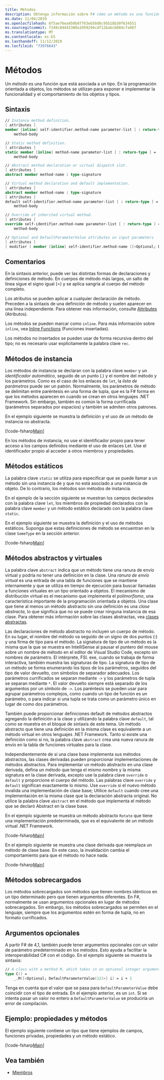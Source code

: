 ```yaml
---
title: Métodos
description: Obtenga información sobre F# cómo un método es una función asociada a un tipo que se usa para exponer e implementar la funcionalidad y el comportamiento de objetos y tipos.
ms.date: 11/04/2019
ms.openlocfilehash: 6f5ae76ea450b07763eb58d0c95b18b30f634551
ms.sourcegitcommit: f348c84443380a1959294cdf12babcb804cfa987
ms.translationtype: MT
ms.contentlocale: es-ES
ms.lasthandoff: 11/12/2019
ms.locfileid: "73976643"
---
```

# <a name="methods"></a>Métodos

Un *método* es una función que está asociada a un tipo. En la programación orientada a objetos, los métodos se utilizan para exponer e implementar la funcionalidad y el comportamiento de los objetos y tipos.

## <a name="syntax"></a>Sintaxis

```fsharp
// Instance method definition.
[ attributes ]
member [inline] self-identifier.method-name parameter-list [ : return-type ] =
    method-body

// Static method definition.
[ attributes ]
static member [inline] method-name parameter-list [ : return-type ] =
    method-body

// Abstract method declaration or virtual dispatch slot.
[ attributes ]
abstract member method-name : type-signature

// Virtual method declaration and default implementation.
[ attributes ]
abstract member method-name : type-signature
[ attributes ]
default self-identifier.method-name parameter-list [ : return-type ] =
    method-body

// Override of inherited virtual method.
[ attributes ]
override self-identifier.method-name parameter-list [ : return-type ] =
    method-body

// Optional and DefaultParameterValue attributes on input parameters
[ attributes ]
[ modifier ] member [inline] self-identifier.method-name ([<Optional; DefaultParameterValue( default-value )>] input) [ : return-type ]
```

## <a name="remarks"></a>Comentarios

En la sintaxis anterior, puede ver las distintas formas de declaraciones y definiciones de método. En cuerpos de método más largos, un salto de línea sigue el signo igual (=) y se aplica sangría al cuerpo del método completo.

Los atributos se pueden aplicar a cualquier declaración de método. Preceden a la sintaxis de una definición de método y suelen aparecer en una línea independiente. Para obtener más información, consulte [Attributes](../attributes.md) (Atributos).

Los métodos se pueden marcar como `inline`. Para más información sobre `inline`, vea [Inline Functions](../functions/inline-functions.md) (Funciones insertadas).

Los métodos no insertados se pueden usar de forma recursiva dentro del tipo; no es necesario usar explícitamente la palabra clave `rec`.

## <a name="instance-methods"></a>Métodos de instancia

Los métodos de instancia se declaran con la palabra clave `member` y un *identificador automático*, seguido de un punto (.) y el nombre del método y los parámetros. Como es el caso de los enlaces de `let`, la *lista de parámetros* puede ser un patrón. Normalmente, los parámetros de método se delimitan entre paréntesis en una forma de tupla, que es la F# forma en que los métodos aparecen en cuando se crean en otros lenguajes .NET Framework. Sin embargo, también es común la forma currificada (parámetros separados por espacios) y también se admiten otros patrones.

En el ejemplo siguiente se muestra la definición y el uso de un método de instancia no abstracta.

[!code-fsharp[Main](~/samples/snippets/fsharp/lang-ref-1/snippet3401.fs)]

En los métodos de instancia, no use el identificador propio para tener acceso a los campos definidos mediante el uso de enlaces Let. Use el identificador propio al acceder a otros miembros y propiedades.

## <a name="static-methods"></a>Métodos estáticos

La palabra clave `static` se utiliza para especificar que se puede llamar a un método sin una instancia de y que no está asociado a una instancia de objeto. De lo contrario, los métodos son métodos de instancia.

En el ejemplo de la sección siguiente se muestran los campos declarados con la palabra clave `let`, los miembros de propiedad declarados con la palabra clave `member` y un método estático declarado con la palabra clave `static`.

En el ejemplo siguiente se muestra la definición y el uso de métodos estáticos. Suponga que estas definiciones de método se encuentran en la clase `SomeType` en la sección anterior.

[!code-fsharp[Main](~/samples/snippets/fsharp/lang-ref-1/snippet3402.fs)]

## <a name="abstract-and-virtual-methods"></a>Métodos abstractos y virtuales

La palabra clave `abstract` indica que un método tiene una ranura de envío virtual y podría no tener una definición en la clase. Una *ranura de envío virtual* es una entrada de una tabla de funciones que se mantiene internamente y que se utiliza en tiempo de ejecución para buscar llamadas a funciones virtuales en un tipo orientado a objetos. El mecanismo de distribución virtual es el mecanismo que implementa el *polimorfismo*, una característica importante de la programación orientada a objetos. Una clase que tiene al menos un método abstracto sin una definición es una *clase abstracta*, lo que significa que no se puede crear ninguna instancia de esa clase. Para obtener más información sobre las clases abstractas, vea [clases abstractas](../abstract-classes.md).

Las declaraciones de método abstracto no incluyen un cuerpo de método. En su lugar, el nombre del método va seguido de un signo de dos puntos (:) y una firma de tipo para el método. La signatura de tipo de un método es la misma que la que se muestra en IntelliSense al pausar el puntero del mouse sobre un nombre de método en el editor de Visual Studio Code, excepto sin nombres de parámetro. El intérprete, FSI. exe, cuando se trabaja de forma interactiva, también muestra las signaturas de tipo. La signatura de tipo de un método se forma enumerando los tipos de los parámetros, seguidos del tipo de valor devuelto, con símbolos de separador adecuados. Los parámetros currificados se separan mediante `->` y los parámetros de tupla se separan mediante `*`. El valor devuelto siempre está separado de los argumentos por un símbolo de `->`. Los paréntesis se pueden usar para agrupar parámetros complejos, como cuando un tipo de función es un parámetro, o para indicar si una tupla se trata como un parámetro único en lugar de como dos parámetros.

También puede proporcionar definiciones default de métodos abstractos agregando la definición a la clase y utilizando la palabra clave `default`, tal como se muestra en el bloque de sintaxis de este tema. Un método abstracto que tiene una definición en la misma clase es equivalente a un método virtual en otros lenguajes .NET Framework. Tanto si existe una definición como si no, la palabra clave `abstract` crea una nueva ranura de envío en la tabla de funciones virtuales para la clase.

Independientemente de si una clase base implementa sus métodos abstractos, las clases derivadas pueden proporcionar implementaciones de métodos abstractos. Para implementar un método abstracto en una clase derivada, defina un método que tenga el mismo nombre y la misma signatura en la clase derivada, excepto use la palabra clave `override` o `default` y proporcione el cuerpo del método. Las palabras clave `override` y `default` significan exactamente lo mismo. Use `override` si el nuevo método invalida una implementación de clase base; Utilice `default` cuando cree una implementación en la misma clase que la declaración abstracta original. No utilice la palabra clave `abstract` en el método que implementa el método que se declaró Abstract en la clase base.

En el ejemplo siguiente se muestra un método abstracto `Rotate` que tiene una implementación predeterminada, que es el equivalente de un método virtual .NET Framework.

[!code-fsharp[Main](~/samples/snippets/fsharp/lang-ref-1/snippet3403.fs)]

En el ejemplo siguiente se muestra una clase derivada que reemplaza un método de clase base. En este caso, la invalidación cambia el comportamiento para que el método no hace nada.

[!code-fsharp[Main](~/samples/snippets/fsharp/lang-ref-1/snippet3404.fs)]

## <a name="overloaded-methods"></a>Métodos sobrecargados

Los métodos sobrecargados son métodos que tienen nombres idénticos en un tipo determinado pero que tienen argumentos diferentes. En F#, normalmente se usan argumentos opcionales en lugar de métodos sobrecargados. Sin embargo, los métodos sobrecargados se permiten en el lenguaje, siempre que los argumentos estén en forma de tupla, no en formato currificados.

## <a name="optional-arguments"></a>Argumentos opcionales

A partir F# de 4,1, también puede tener argumentos opcionales con un valor de parámetro predeterminado en los métodos.  Esto ayuda a facilitar la interoperabilidad C# con el código.  En el ejemplo siguiente se muestra la sintaxis:

```fsharp
// A class with a method M, which takes in an optional integer argument.
type C() =
    _.M([<Optional; DefaultParameterValue(12)>] i) = i + 1
```

Tenga en cuenta que el valor que se pasa para `DefaultParameterValue` debe coincidir con el tipo de entrada.  En el ejemplo anterior, es un `int`.  Si se intenta pasar un valor no entero a `DefaultParameterValue` se produciría un error de compilación.

## <a name="example-properties-and-methods"></a>Ejemplo: propiedades y métodos

El ejemplo siguiente contiene un tipo que tiene ejemplos de campos, funciones privadas, propiedades y un método estático.

[!code-fsharp[Main](~/samples/snippets/fsharp/lang-ref-1/snippet3406.fs)]

## <a name="see-also"></a>Vea también

- [Miembros](index.md)
